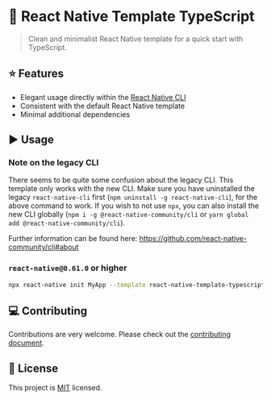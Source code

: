 # :space_invader: React Native Template TypeScript

<!-- <p>
  <a href="https://travis-ci.org/react-native-community/react-native-template-typescript">
    <img alt="Build Status" src="https://img.shields.io/travis/react-native-community/react-native-template-typescript.svg" target="_blank" />
  </a>
  <a href="https://github.com/react-native-community/react-native-template-typescript#readme">
    <img alt="Documentation" src="https://img.shields.io/badge/documentation-yes-brightgreen.svg" target="_blank" />
  </a>
  <a href="https://github.com/react-native-community/react-native-template-typescript/graphs/commit-activity">
    <img alt="Maintenance" src="https://img.shields.io/badge/Maintained%3F-yes-green.svg" target="_blank" />
  </a>
  <a href="https://github.com/react-native-community/react-native-template-typescript/blob/master/LICENSE">
    <img alt="License: MIT" src="https://img.shields.io/badge/License-MIT-yellow.svg" target="_blank" />
  </a>
</p> -->

> Clean and minimalist React Native template for a quick start with TypeScript.

## :star: Features

- Elegant usage directly within the [React Native CLI](https://github.com/react-native-community/cli)
- Consistent with the default React Native template
- Minimal additional dependencies

## :arrow_forward: Usage

### Note on the legacy CLI
There seems to be quite some confusion about the legacy CLI. This template only works with the new CLI. Make sure you have uninstalled the legacy `react-native-cli` first (`npm uninstall -g react-native-cli`), for the above command to work. If you wish to not use `npx`, you can also install the new CLI globally (`npm i -g @react-native-community/cli` or `yarn global add @react-native-community/cli`).

Further information can be found here: https://github.com/react-native-community/cli#about

### `react-native@0.61.0` or higher

```sh
npx react-native init MyApp --template react-native-template-typescript
```

## :computer: Contributing

Contributions are very welcome. Please check out the [contributing document](CONTRIBUTING.md).

## :bookmark: License

This project is [MIT](LICENSE) licensed.
